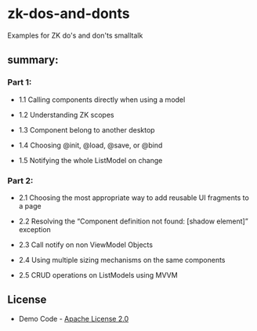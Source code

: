 # zk-dos-and-donts
Examples for ZK do's and don'ts smalltalk

## summary:
### Part 1:
- 1.1 Calling components directly when using a model

- 1.2 Understanding ZK scopes

- 1.3 Component belong to another desktop

- 1.4 Choosing @init, @load, @save, or @bind

- 1.5 Notifying the whole ListModel on change

### Part 2:
- 2.1 Choosing the most appropriate way to add reusable UI fragments to a page

- 2.2 Resolving the “Component definition not found: [shadow element]” exception

- 2.3 Call notify on non ViewModel Objects

- 2.4 Using multiple sizing mechanisms on the same components

- 2.5 CRUD operations on ListModels using MVVM

## License
* Demo Code - [Apache License 2.0](http://www.apache.org/licenses/LICENSE-2.0)
